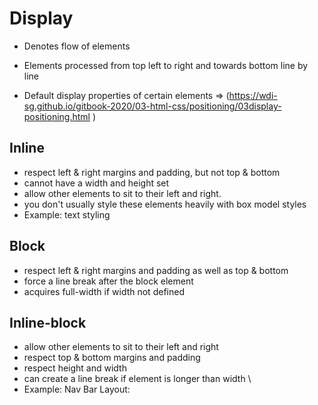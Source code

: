 # Display 

- Denotes flow of elements
- Elements processed from top left to right and towards bottom line by line

- Default display properties of certain elements => (https://wdi-sg.github.io/gitbook-2020/03-html-css/positioning/03display-positioning.html )


## Inline

- respect left & right margins and padding, but not top & bottom
- cannot have a width and height set
- allow other elements to sit to their left and right.
- you don't usually style these elements heavily with box model styles
- Example: text styling


## Block 

- respect left & right margins and padding as well as top & bottom
- force a line break after the block element
- acquires full-width if width not defined


## Inline-block

- allow other elements to sit to their left and right
- respect top & bottom margins and padding
- respect height and width
- can create a line break if element is longer than width \
- Example: Nav Bar Layout: